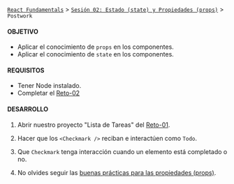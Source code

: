 [`React Fundamentals`](../../README.md) > [`Sesión 02: Estado (state) y Propiedades (props)`](../Readme.md) > `Postwork`

#### OBJETIVO
+ Aplicar el conocimiento de `props` en los componentes.
+ Aplicar el conocimiento de `state` en los componentes.

#### REQUISITOS
- Tener Node instalado.
- Completar el [Reto-02](../Reto-02)


#### DESARROLLO

1. Abrir nuestro proyecto "Lista de Tareas" del [Reto-01](../Reto-01).

2. Hacer que los `<Checkmark />` reciban e interactúen como `Todo`.

3. Que `Checkmark` tenga interacción cuando un elemento está completado o no.

4. No olvides seguir las [buenas prácticas para las propiedades (props)](../../BuenasPracticas/PropTypes/Readme.md).
